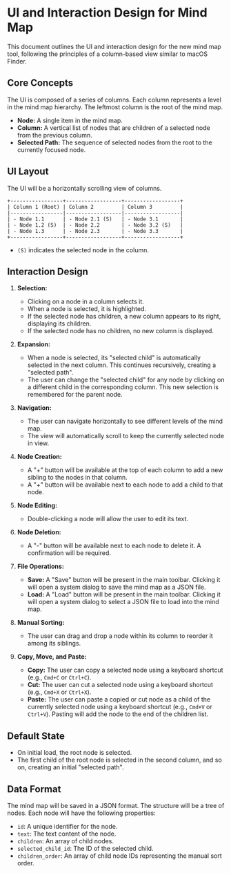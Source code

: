 
# UI and Interaction Design for Mind Map

This document outlines the UI and interaction design for the new mind map tool, following the principles of a column-based view similar to macOS Finder.

## Core Concepts

The UI is composed of a series of columns. Each column represents a level in the mind map hierarchy. The leftmost column is the root of the mind map.

- **Node:** A single item in the mind map.
- **Column:** A vertical list of nodes that are children of a selected node from the previous column.
- **Selected Path:** The sequence of selected nodes from the root to the currently focused node.

## UI Layout

The UI will be a horizontally scrolling view of columns.

```
+-----------------+------------------+------------------+
| Column 1 (Root) | Column 2         | Column 3         |
|-----------------|------------------|------------------|
| - Node 1.1      | - Node 2.1 (S)   | - Node 3.1       |
| - Node 1.2 (S)  | - Node 2.2       | - Node 3.2 (S)   |
| - Node 1.3      | - Node 2.3       | - Node 3.3       |
+-----------------+------------------+------------------+
```

- `(S)` indicates the selected node in the column.

## Interaction Design

1.  **Selection:**
    - Clicking on a node in a column selects it.
    - When a node is selected, it is highlighted.
    - If the selected node has children, a new column appears to its right, displaying its children.
    - If the selected node has no children, no new column is displayed.

2.  **Expansion:**
    - When a node is selected, its "selected child" is automatically selected in the next column. This continues recursively, creating a "selected path".
    - The user can change the "selected child" for any node by clicking on a different child in the corresponding column. This new selection is remembered for the parent node.

3.  **Navigation:**
    - The user can navigate horizontally to see different levels of the mind map.
    - The view will automatically scroll to keep the currently selected node in view.

4.  **Node Creation:**
    - A "+" button will be available at the top of each column to add a new sibling to the nodes in that column.
    - A "+" button will be available next to each node to add a child to that node.

5.  **Node Editing:**
    - Double-clicking a node will allow the user to edit its text.

6.  **Node Deletion:**
    - A "-" button will be available next to each node to delete it. A confirmation will be required.

7.  **File Operations:**
    - **Save:** A "Save" button will be present in the main toolbar. Clicking it will open a system dialog to save the mind map as a JSON file.
    - **Load:** A "Load" button will be present in the main toolbar. Clicking it will open a system dialog to select a JSON file to load into the mind map.

8.  **Manual Sorting:**
    - The user can drag and drop a node within its column to reorder it among its siblings.

9.  **Copy, Move, and Paste:**
    - **Copy:** The user can copy a selected node using a keyboard shortcut (e.g., `Cmd+C` or `Ctrl+C`).
    - **Cut:** The user can cut a selected node using a keyboard shortcut (e.g., `Cmd+X` or `Ctrl+X`).
    - **Paste:** The user can paste a copied or cut node as a child of the currently selected node using a keyboard shortcut (e.g., `Cmd+V` or `Ctrl+V`). Pasting will add the node to the end of the children list.

## Default State

- On initial load, the root node is selected.
- The first child of the root node is selected in the second column, and so on, creating an initial "selected path".

## Data Format

The mind map will be saved in a JSON format. The structure will be a tree of nodes. Each node will have the following properties:

- `id`: A unique identifier for the node.
- `text`: The text content of the node.
- `children`: An array of child nodes.
- `selected_child_id`: The ID of the selected child.
- `children_order`: An array of child node IDs representing the manual sort order.
